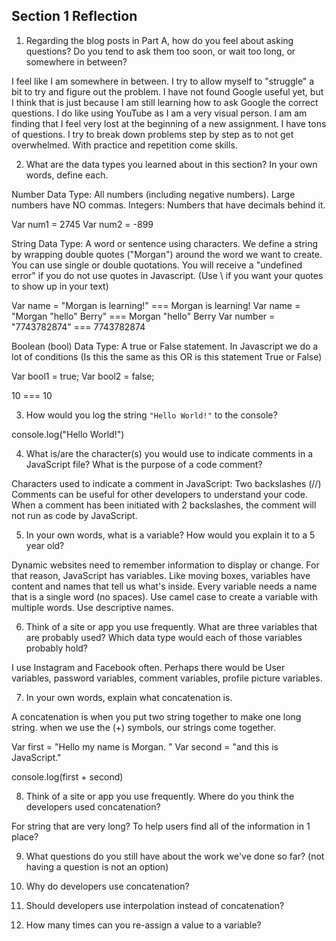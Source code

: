 ## Section 1 Reflection

1. Regarding the blog posts in Part A, how do you feel about asking questions? Do you tend to ask them too soon, or wait too long, or somewhere in between?

  I feel like I am somewhere in between.  I try to allow myself to "struggle" a bit to try and figure out the problem.  I have not found Google useful yet, but I think that is just because I am still learning how to ask Google the correct questions.  I do like using YouTube as I am a very visual person.  I am am finding that I feel very lost at the beginning of a new assignment.  I have tons of questions.  I try to break down problems step by step as to not get overwhelmed.  With practice and repetition come skills.

2. What are the data types you learned about in this section? In your own words, define each.

  Number Data Type:  All numbers (including negative numbers).  Large numbers have NO commas.
  Integers: Numbers that have decimals behind it.

  Var num1 = 2745
  Var num2 = -899

  String Data Type: A word or sentence using characters.  We define a string by wrapping double quotes ("Morgan") around the word we want to create.  You can use single or double quotations.  You will receive a "undefined error" if you do not use quotes in Javascript. (Use \ if you want your quotes to show up in your text)

  Var name = "Morgan is learning!"  ===  Morgan is learning!
  Var name = "Morgan \"hello\" Berry"  === Morgan "hello" Berry
  Var number = "7743782874" === 7743782874

Boolean (bool) Data Type: A true or False statement.  In Javascript we do a lot of conditions (Is this the same as this OR is this statement True or False)  

  Var bool1 = true;
  Var bool2 = false;

  10 === 10

3. How would you log the string `"Hello World!"` to the console?

  console.log("Hello World!")

4. What is/are the character(s) you would use to indicate comments in a JavaScript file? What is the purpose of a code comment?

  Characters used to indicate a comment in JavaScript: Two backslashes (//)
  Comments can be useful for other developers to understand your code.  When a comment has been initiated with 2 backslashes, the comment will not run as code by JavaScript.  

5. In your own words, what is a variable? How would you explain it to a 5 year old?

  Dynamic websites need to remember information to display or change.  For that reason, JavaScript has variables.  Like moving boxes, variables have content and names that tell us what's inside.  Every variable needs a name that is a single word (no spaces). Use camel case to create a variable with multiple words.  Use descriptive names.

6. Think of a site or app you use frequently. What are three variables that are probably used? Which data type would each of those variables probably hold?

  I use Instagram and Facebook often.  Perhaps there would be User variables, password variables, comment variables, profile picture variables.

7. In your own words, explain what concatenation is.

  A concatenation is when you put two string together to make one long string.  when we use the (+) symbols, our strings come together.

  Var first = "Hello my name is Morgan. "
  Var second = "and this is JavaScript."

  console.log(first + second)

8. Think of a site or app you use frequently. Where do you think the developers used concatenation?

  For string that are very long?  To help users find all of the information in 1 place?


9. What questions do you still have about the work we've done so far? (not having a question is not an option)

  1.  Why do developers use concatenation?
  2.  Should developers use interpolation instead of concatenation?
  3.  How many times can you re-assign a value to a variable?

